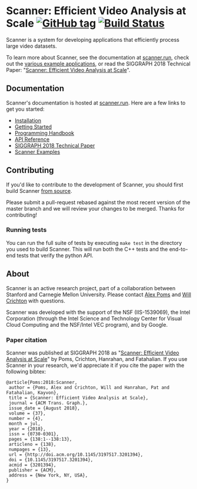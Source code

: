 # Scanner: Efficient Video Analysis at Scale [![GitHub tag](https://img.shields.io/github/tag/scanner-research/scanner.svg)](https://GitHub.com/scanner-research/scanner/tags/) [![Build Status](https://travis-ci.org/scanner-research/scanner.svg?branch=master)](https://travis-ci.org/scanner-research/scanner) #

Scanner is a system for developing applications that efficiently process large video datasets. 

To learn more about Scanner, see the documentation at [scanner.run](http://scanner.run), check out the [various example applications](https://github.com/scanner-research/scanner/tree/master/examples), or read the SIGGRAPH 2018 Technical Paper: "[Scanner: Efficient Video Analysis at Scale](http://graphics.stanford.edu/papers/scanner/)".

## Documentation

Scanner's documentation is hosted at [scanner.run](http://scanner.run). Here
are a few links to get you started:

* [Installation](http://scanner.run/installation.html)
* [Getting Started](http://scanner.run/getting-started.html)
* [Programming Handbook](http://scanner.run/programming-handbook.html)
* [API Reference](http://scanner.run/api.html)
* [SIGGRAPH 2018 Technical Paper](http://graphics.stanford.edu/papers/scanner/scanner_sig18.pdf)
* [Scanner Examples](https://github.com/scanner-research/scanner/tree/master/examples)

## Contributing

If you'd like to contribute to the development of Scanner, you should first
build Scanner [from source](http://scanner.run/from_source.html).

Please submit a pull-request rebased against the most recent version of the
master branch and we will review your changes to be merged. Thanks for
contributing!

### Running tests
You can run the full suite of tests by executing `make test` in the directory
you used to build Scanner. This will run both the C++ tests and the end-to-end
tests that verify the python API.

## About
Scanner is an active research project, part of a collaboration between Stanford and Carnegie Mellon University. Please contact [Alex Poms](https://github.com/apoms) and [Will Crichton](https://github.com/willcrichton) with questions.

Scanner was developed with the support of the NSF (IIS-1539069), the Intel Corporation (through the Intel Science and Technology Center for Visual Cloud Computing and the NSF/Intel VEC program), and by Google.

### Paper citation
Scanner was published at SIGGRAPH 2018 as "[Scanner: Efficient Video Analysis at Scale](http://graphics.stanford.edu/papers/scanner/scanner_sig18.pdf)" by Poms, Crichton, Hanrahan, and Fatahalian. If you use Scanner in your research, we'd appreciate it if you cite the paper with the following bibtex:
```
@article{Poms:2018:Scanner,
 author = {Poms, Alex and Crichton, Will and Hanrahan, Pat and Fatahalian, Kayvon},
 title = {Scanner: Efficient Video Analysis at Scale},
 journal = {ACM Trans. Graph.},
 issue_date = {August 2018},
 volume = {37},
 number = {4},
 month = jul,
 year = {2018},
 issn = {0730-0301},
 pages = {138:1--138:13},
 articleno = {138},
 numpages = {13},
 url = {http://doi.acm.org/10.1145/3197517.3201394},
 doi = {10.1145/3197517.3201394},
 acmid = {3201394},
 publisher = {ACM},
 address = {New York, NY, USA},
} 
```

